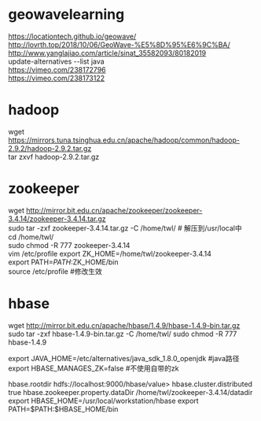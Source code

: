 # geowavelearning
https://locationtech.github.io/geowave/<br/>
http://lovrth.top/2018/10/06/GeoWave-%E5%8D%95%E6%9C%BA/<br/>
http://www.yanglajiao.com/article/sinat_35582093/80182019 <br/>
update-alternatives --list java<br/>
https://vimeo.com/238172796<br/>
https://vimeo.com/238173122<br/>

# hadoop
wget https://mirrors.tuna.tsinghua.edu.cn/apache/hadoop/common/hadoop-2.9.2/hadoop-2.9.2.tar.gz<br/>
tar zxvf hadoop-2.9.2.tar.gz<br/>

# zookeeper
wget http://mirror.bit.edu.cn/apache/zookeeper/zookeeper-3.4.14/zookeeper-3.4.14.tar.gz<br/>
sudo tar -zxf zookeeper-3.4.14.tar.gz -C /home/twl/  # 解压到/usr/local中<br/>
cd /home/twl/ <br/>
sudo chmod -R 777 zookeeper-3.4.14<br/>
vim /etc/profile
export ZK_HOME=/home/twl/zookeeper-3.4.14<br/>
export PATH=$PATH:$ZK_HOME/bin<br/>
source /etc/profile	    #修改生效<br/>

# hbase
wget http://mirror.bit.edu.cn/apache/hbase/1.4.9/hbase-1.4.9-bin.tar.gz<br/>
sudo tar -zxf hbase-1.4.9-bin.tar.gz -C /home/twl/ 
sudo chmod -R 777 hbase-1.4.9

export JAVA_HOME=/etc/alternatives/java_sdk_1.8.0_openjdk   #java路径
export HBASE_MANAGES_ZK=false       #不使用自带的zk

<property>
    <name>hbase.rootdir</name>
    <value>hdfs://localhost:9000/hbase/value>
</property>
<property>
    <name>hbase.cluster.distributed</name>
    <value>true</value>
</property>
<property>
    <name>hbase.zookeeper.property.dataDir</name>
    <value>/home/twl/zookeeper-3.4.14/datadir</value>
</property>
export HBASE_HOME=/usr/local/workstation/hbase
export PATH=$PATH:$HBASE_HOME/bin

